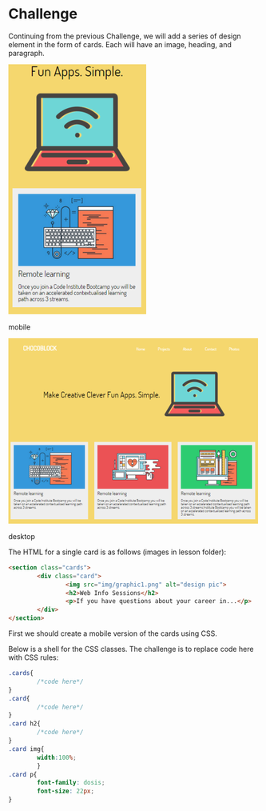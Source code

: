 # Challenge

Continuing from the previous Challenge, we will add a series of design element in the form of cards. Each will have an image, heading, and paragraph.

![](imgs/133.png)

mobile

![](imgs/134.png)

desktop


The HTML for a single card is as follows (images in lesson folder):
```html
<section class="cards">
        <div class="card">
                <img src="img/graphic1.png" alt="design pic">
                <h2>Web Info Sessions</h2>
                <p>If you have questions about your career in...</p>
        </div> 
</section>
```

First we should create a mobile version of the cards using CSS.

Below is a shell for the CSS classes. The challenge is to replace code here with CSS rules:

```css
.cards{
        /*code here*/
}
.card{
        /*code here*/
}
.card h2{
        /*code here*/
}
.card img{
        width:100%;
        }
.card p{
        font-family: dosis;
        font-size: 22px;
}
```
